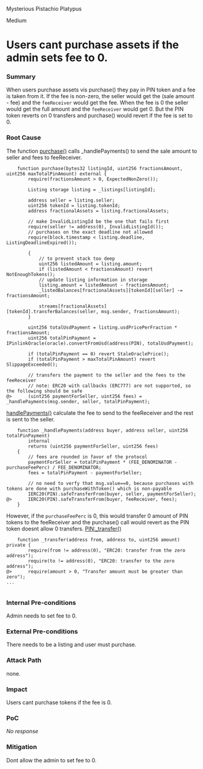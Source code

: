 Mysterious Pistachio Platypus

Medium

# Users cant purchase assets if the admin sets fee to 0.

### Summary

When users purchase assets vis purchase() they pay in PIN token and a fee is taken from it. If the fee is non-zero, the seller would get the (sale amount - fee) and the `feeReceiver` would get the fee. When the fee is 0 the seller would get the full amount and the `feeReceiver` would get 0. But the PIN token reverts on 0 transfers and purchase() would revert if the fee is set to 0. 

### Root Cause

The function [purchase()](https://github.com/sherlock-audit/2025-03-pinlink-rwa-tokenized-depin-marketplace/blob/main/marketplace-contracts%2Fsrc%2Fmarketplaces%2FpinlinkShop.sol#L288-L322) calls _handlePayments() to send the sale amount to seller and fees to feeReceiver.
```solidity
    function purchase(bytes32 listingId, uint256 fractionsAmount, uint256 maxTotalPinAmount) external {
        require(fractionsAmount > 0, ExpectedNonZero());

        Listing storage listing = _listings[listingId];

        address seller = listing.seller;
        uint256 tokenId = listing.tokenId;
        address fractionalAssets = listing.fractionalAssets;

        // make InvalidListingId be the one that fails first
        require(seller != address(0), InvalidListingId());
        // purchases on the exact deadline not allowed
        require(block.timestamp < listing.deadline, ListingDeadlineExpired());

        {
            // to prevent stack too deep
            uint256 listedAmount = listing.amount;
            if (listedAmount < fractionsAmount) revert NotEnoughTokens();
            // update listing information in storage
            listing.amount = listedAmount - fractionsAmount;
            _listedBalances[fractionalAssets][tokenId][seller] -= fractionsAmount;

            streams[fractionalAssets][tokenId].transferBalances(seller, msg.sender, fractionsAmount);
        }

        uint256 totalUsdPayment = listing.usdPricePerFraction * fractionsAmount;
        uint256 totalPinPayment = IPinlinkOracle(oracle).convertFromUsd(address(PIN), totalUsdPayment);

        if (totalPinPayment == 0) revert StaleOraclePrice();
        if (totalPinPayment > maxTotalPinAmount) revert SlippageExceeded();

        // transfers the payment to the seller and the fees to the feeReceiver
        // note: ERC20 with callbacks (ERC777) are not supported, so the following should be safe
@>      (uint256 paymentForSeller, uint256 fees) = _handlePayments(msg.sender, seller, totalPinPayment);

```
[handlePayments()](https://github.com/sherlock-audit/2025-03-pinlink-rwa-tokenized-depin-marketplace/blob/main/marketplace-contracts%2Fsrc%2Fmarketplaces%2FpinlinkShop.sol#L534) calculate the fee to send to the feeReceiver and the rest is sent to the seller. 
```solidity
    function _handlePayments(address buyer, address seller, uint256 totalPinPayment)
        internal
        returns (uint256 paymentForSeller, uint256 fees)
    {
        // fees are rounded in favor of the protocol
        paymentForSeller = totalPinPayment * (FEE_DENOMINATOR - purchaseFeePerc) / FEE_DENOMINATOR;
        fees = totalPinPayment - paymentForSeller;

        // no need to verfy that msg.value==0, because purchases with tokens are done with purchaseWithToken() which is non-payable
        IERC20(PIN).safeTransferFrom(buyer, seller, paymentForSeller);
@>      IERC20(PIN).safeTransferFrom(buyer, feeReceiver, fees);
    }
```
However, if the `purchaseFeePerc` is 0, this would transfer 0 amount of PIN tokens to the feeReceiver and the purchase() call would revert as the PIN token doesnt allow 0 transfers. [PIN:_transfer()](https://etherscan.io/address/0x2e44f3f609ff5aA4819B323FD74690f07C3607c4)

```solidity
    function _transfer(address from, address to, uint256 amount) private {
        require(from != address(0), "ERC20: transfer from the zero address");
        require(to != address(0), "ERC20: transfer to the zero address");
@>      require(amount > 0, "Transfer amount must be greater than zero");
...
        
```

### Internal Pre-conditions

Admin needs to set fee to 0.

### External Pre-conditions

There needs to be a listing and user must purchase.

### Attack Path

none.

### Impact

Users cant purchase tokens if the fee is 0.

### PoC

_No response_

### Mitigation

Dont allow the admin to set fee to 0.